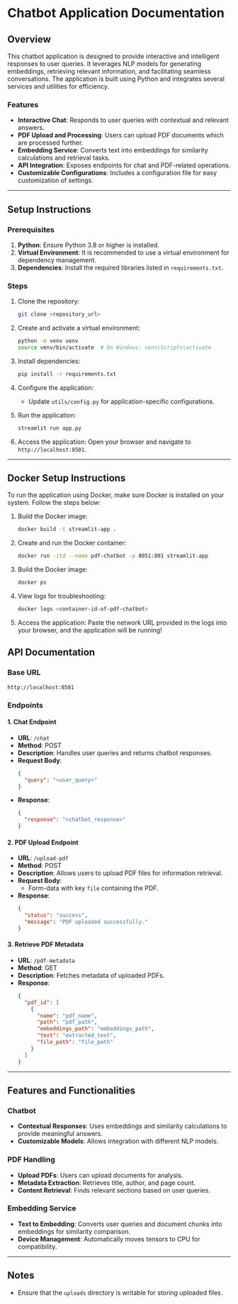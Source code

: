 # Chatbot Application Documentation

## Overview
This chatbot application is designed to provide interactive and intelligent responses to user queries. It leverages NLP models for generating embeddings, retrieving relevant information, and facilitating seamless conversations. The application is built using Python and integrates several services and utilities for efficiency.

### Features
- **Interactive Chat**: Responds to user queries with contextual and relevant answers.
- **PDF Upload and Processing**: Users can upload PDF documents which are processed further.
- **Embedding Service**: Converts text into embeddings for similarity calculations and retrieval tasks.
- **API Integration**: Exposes endpoints for chat and PDF-related operations.
- **Customizable Configurations**: Includes a configuration file for easy customization of settings.

---

## Setup Instructions

### Prerequisites
1. **Python**: Ensure Python 3.8 or higher is installed.
2. **Virtual Environment**: It is recommended to use a virtual environment for dependency management.
3. **Dependencies**: Install the required libraries listed in `requirements.txt`.

### Steps
1. Clone the repository:
   ```bash
   git clone <repository_url>
   ```

2. Create and activate a virtual environment:
   ```bash
   python -m venv venv
   source venv/bin/activate  # On Windows: venv\Scripts\activate
   ```

3. Install dependencies:
   ```bash
   pip install -r requirements.txt
   ```

4. Configure the application:
   - Update `utils/config.py` for application-specific configurations.

5. Run the application:
   ```bash
   streamlit run app.py
   ```

6. Access the application:
   Open your browser and navigate to `http://localhost:8501`.

---
## Docker Setup Instructions
To run the application using Docker, make sure Docker is installed on your system. Follow the steps below:

1. Build the Docker image:
   ```bash
   docker build -t streamlit-app .
   ```
2. Create and run the Docker container:
   ```bash
   docker run -itd --name pdf-chatbot -p 8051:801 streamlit-app
   ```
3. Build the Docker image:
   ```bash
   docker ps
   ```
4. View logs for troubleshooting:
   ```bash
   docker logs <container-id-of-pdf-chatbot>
   ```
5. Access the application:
    Paste the network URL provided in the logs into your browser, and the application will be running!

## API Documentation

### Base URL
`http://localhost:8501`

### Endpoints

#### 1. **Chat Endpoint**
   - **URL**: `/chat`
   - **Method**: POST
   - **Description**: Handles user queries and returns chatbot responses.
   - **Request Body**:
     ```json
     {
       "query": "<user_query>"
     }
     ```
   - **Response**:
     ```json
     {
       "response": "<chatbot_response>"
     }
     ```

#### 2. **PDF Upload Endpoint**
   - **URL**: `/upload-pdf`
   - **Method**: POST
   - **Description**: Allows users to upload PDF files for information retrieval.
   - **Request Body**:
     - Form-data with key `file` containing the PDF.
   - **Response**:
     ```json
     {
       "status": "success",
       "message": "PDF uploaded successfully."
     }
     ```

#### 3. **Retrieve PDF Metadata**
   - **URL**: `/pdf-metadata`
   - **Method**: GET
   - **Description**: Fetches metadata of uploaded PDFs.
   - **Response**:
     ```json
     {
       "pdf_id": [
         {
           "name": "pdf_name",
           "path": "pdf_path",
           "embeddings_path": "embeddings_path",
           "text": "extracted_text",
           "file_path": "file_path"
         }
       ]
     }
     ```

---

## Features and Functionalities

### Chatbot
- **Contextual Responses**: Uses embeddings and similarity calculations to provide meaningful answers.
- **Customizable Models**: Allows integration with different NLP models.

### PDF Handling
- **Upload PDFs**: Users can upload documents for analysis.
- **Metadata Extraction**: Retrieves title, author, and page count.
- **Content Retrieval**: Finds relevant sections based on user queries.

### Embedding Service
- **Text to Embedding**: Converts user queries and document chunks into embeddings for similarity comparison.
- **Device Management**: Automatically moves tensors to CPU for compatibility.

---

## Notes
- Ensure that the `uploads` directory is writable for storing uploaded files.

